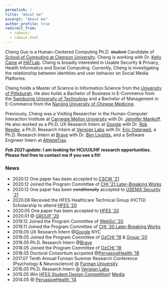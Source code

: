 ```yaml
---
permalink: /
title: "About me"
excerpt: "About me"
author_profile: true
redirect_from: 
  - /about/
  - /about.html
---
```

Cheng Guo is a Human-Centered Computing Ph.D. ~~student~~ Candidate of [School of Computing at Clemson University](https://www.clemson.edu/cecas/departments/computing/). Cheng is working with Dr. [Kelly Caine](https://kellycaine.wordpress.com/) at [HATLab](https://www.hatlab.org/). Cheng is broadly interested in Usable Security & Privacy, Health Informatics and Social Computing. Currently, Cheng is investigating the relationship between identities and user behavior on Social Media Platforms.

Cheng holds a Master of Science in Information Science from the [University of Pittsburgh](https://www.ischool.pitt.edu/). He also holds a Bachelor of Business in E-Commerce from the [Swinburne University of Technology](https://www.swinburne.edu.au/) and a Bachelor of Management in E-Commerce from the [Nanjing University of Chinese Medicine](https://www.njutcm.edu.cn/).

Previously, Cheng was a Visiting Researcher in the Human-Computer Interaction Institute at [Carnegie Mellon University](https://www.hcii.cmu.edu/) with Dr. [Jennifer Mankoff](https://make4all.org/people/jen-mankoff/). He also worked as a Ph.D. UX Research Intern at [Google](https://cloud.google.com/security) with Dr. [Rob Reeder](https://www.robreeder.com/), a Ph.D. Research Intern at [Verisign Labs](https://www.verisign.com/en_US/company-information/verisign-labs/index.xhtml) with Dr. [Eric Osterweil](https://cs.gmu.edu/directory/detail/79/), a Ph.D. Research Intern at [Brave](https://brave.com/) with Dr. [Ben Livshits](https://www.doc.ic.ac.uk/~livshits/), and a Software Engineer Intern at [AthleteTrax](https://athletetrax.info/).

<div class='btn--update'>
  <b><i>Feb 2021 update</i>: I am looking for HCI/UX/HF research opportunities. Please feel free to contact me if you see a fit!</b>
</div>

### News
- 2020.12 One paper has been accepted to [CSCW '21](https://cscw.acm.org/2021/)
- 2020.12 Joined the Program Committee of [CHI '21 Later-Breaking Works](https://chi2021.acm.org/for-authors/presenting/late-breaking-work)
- 2020.12 One paper has been ~~conditionally~~ accepted to [USENIX Security '21](https://www.usenix.org/conference/usenixsecurity21)
- 2020.08 Recevied the HFES Healthcare Technical Group (HCTG) Scholarship to attend [HFES '20](https://www.hfes.org/events/2020-hfes-international-annual-meeting)
- 2020.05 One paper has been accepted to [HFES '20](https://www.hfes.org/events/2020-hfes-international-annual-meeting)
- 2020.01 @ [GROUP '20](https://group.acm.org/conferences/group20/)
- 2019.12 Joined the Program Committee of [WebSci '20](https://websci20.webscience.org/)
- 2019.11 Joined the Program Committee of [CHI '20 Later-Breaking Works](https://chi2020.acm.org/authors/late-breaking-works/)
- 2019.05 UX Research Intern @[Google](https://cloud.google.com/security/) NYC
- 2019.05 Joined the Program Committee of [OzCHI '19](http://ozchi2019.visemex.org/wp/) & [Group '20](https://group.acm.org/conferences/group20/)
- 2018.05 Ph.D. Research Intern @[Brave](https://brave.com/)
- 2018.05 Joined the Program Committee of [OzCHI '18](http://www.ozchi.org/2018/)
- 2018.05 Doctoral Consortium accpeted @[PervasiveHealth '18](http://pervasivehealth.org/)
- 2017.07 Tenth Annual Furman Summer Research Conference (Psychology & Neuroscience) @ [Furman University](http://www.furman.edu/academics/psychology/Pages/default.aspx) 
- 2016.05 Ph.D. Research Intern @ [Verisign Labs](https://www.verisign.com/en_US/company-information/verisign-labs/technology-innovation-program/internship/index.xhtml)
- 2015.05 Win [HFES Student Design Competition](http://newsstand.clemson.edu/mediarelations/students-health-application-wins-international-competition/)! <a class='btn--research' href='https://upstatebusinessjournal.com/news/clemson-team-wins-mobile-app-competition/'>Media</a>
- 2014.05 @ [PervasiveHealth '14](http://pervasivehealth.org/2014/show/home)
